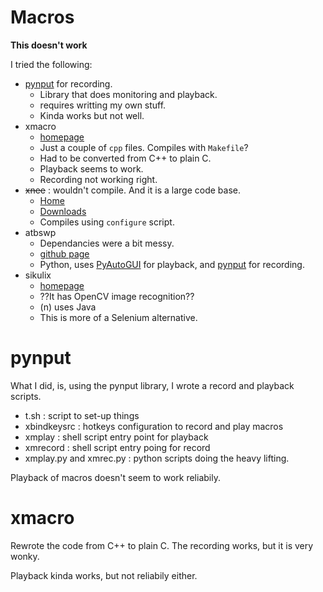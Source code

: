 # Macros

**This doesn't work**

I tried the following:

- [pynput](https://pypi.org/project/pynput/) for recording.
  - Library that does monitoring and playback.
  - requires writting my own stuff.
  - Kinda works but not well.
- xmacro
  - [homepage](https://xmacro.sourceforge.net/)
  - Just a couple of `cpp` files.  Compiles with `Makefile`?
  - Had to be converted from C++ to plain C.
  - Playback seems to work.
  - Recording not working right.
- ~~xnee~~ : wouldn't compile.  And it is a large code base.
  - [Home](https://xnee.wordpress.com/)
  - [Downloads](http://ftp.gnu.org/gnu/xnee/)
  - Compiles using `configure` script.
- atbswp
  - Dependancies were a bit messy.
  - [github page](https://github.com/RMPR/atbswp)
  - Python, uses [PyAutoGUI](https://pyautogui.readthedocs.io/en/latest/#) for
    playback, and [pynput](https://pypi.org/project/pynput/) for recording.
- sikulix
  - [homepage](http://sikulix.com/)
  - ??It has OpenCV image recognition??
  - (n) uses Java
  - This is more of a Selenium alternative.

# pynput

What I did, is, using the pynput library, I wrote a record and
playback scripts.

- t.sh : script to set-up things
- xbindkeysrc : hotkeys configuration to record and play macros
- xmplay : shell script entry point for playback
- xmrecord : shell script entry poing for record
- xmplay.py and xmrec.py : python scripts doing the heavy lifting.

Playback of macros doesn't seem to work reliabily.

# xmacro

Rewrote the code from C++ to plain C.  The recording works, but
it is very wonky.

Playback kinda works, but not reliabily either.

